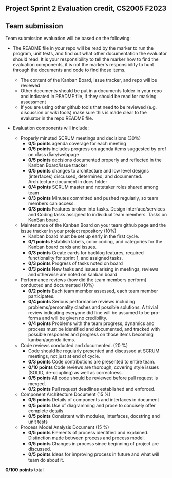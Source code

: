## Project Sprint 2 Evaluation credit, CS2005 F2023


## Team submission

Team submission evaluation will be based on the following:

* The README file in your repo will be read by the marker to run the program, unit tests, and find out what other documentation the evaluator should read. It is your responsibility to tell the marker how to find the evaluation components, it is not the marker's responsibility to hunt through the documents and code to find those items.
  * The content of the Kanban Board, issue tracker, and repo will be reviewed
  * Other documents should be put in a documents folder in your repo and indicated in README file, if they should be read for marking assessment
  * If you are using other github tools that need to be reviewed (e.g. discussion or wiki tools) make sure this is made clear to the evaluator in the repo README file.

* Evaluation components will include:
  * Properly minuted SCRUM meetings and decisions (30%)
    * **0/5 points** agenda coverage for each meeting
    * **0/5 points** includes progress on agenda items suggested by prof on class diary/webpage
    * **0/5 points** decisions documented properly and reflected in the Kanban Board/issue tracker
    * **0/5 points** changes to architecture and low level designs (interfaces) discussed, determined, and documented. Architecture document in docs folder
    * **0/4 points** SCRUM master and notetaker roles shared among team
    * **0/3 points** Minutes committed and pushed regularly, so team members can access.
    * **0/3 points** Features broken into tasks. Design interface/services and Coding tasks assigned to individual team members. Tasks on KanBan board.
  * Maintenance of the Kanban Board on your team github page and the issue tracker in your project repository (10%)
    * Kanban board must be set up early in the first cycle. 
    * **0/1 points** Establish labels, color coding, and categories for the Kanban board cards and issues. 
    * **0/3 points** Create cards for backlog features, required functionality for sprint 1, and assigned tasks.
    * **0/3 points** Progress of tasks noted on board
    * **0/3 points** New tasks and issues arising in meetings, reviews and otherwise are noted on kanban board
  * Performance reviews (how did the team members perform) conducted and documented (10%)
    * **0/2 points** Each team member assessed, each team member participates.
    * **0/4 points** Serious performance reviews including problems/personality clashes and possible solutions. A trivial review indicating everyone did fine will be assumed to be pro-forma and will be given no credibility.
    * **0/4 points** Problems with the team progress, dynamics and process must be identified and documented, and tracked with possible responses and progress on those items becoming kanban/agenda items.
  * Code reviews conducted and documented. (20 %)
    * Code should be regularly presented and discussed at SCRUM meetings, not just at end of cycle.
    * **0/3 points** Code contributions are presented to entire team.
    * **0/10 points** Code reviews are thorough, covering style issues (SOLID, de-coupling) as well as correctness. 
    * **0/5 points** All code should be reviewed before pull request is merged.
    * **0/2 points** Pull request deadlines established and enforced.
  * Component Architecture Document (15 %)
    * **0/5 points** Details of components and interfaces in document
    * **0/5 points** Use of diagramming and prose to concisely offer complete details
    * **0/5 points** Consistent with modules, interfaces, docstring and unit tests
  * Process Model Analysis Document (15 %)
    * **0/5 points** Elements of process identified and explained. Distinction made between process and process model.
    * **0/5 points** Changes in process since beginning of project are discussed.
    * **0/5 points** Ideas for improving process in future and what will team do about it.

**0/100 points** total


